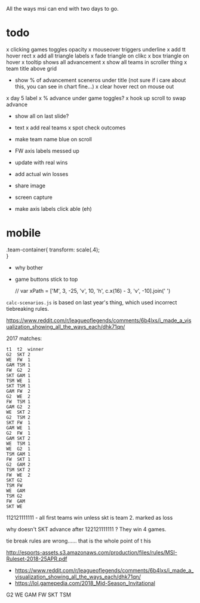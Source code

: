 All the ways msi can end with two days to go.

# todo

x clicking games toggles opacity
x mouseover triggers underline
x add tt hover rect
x add all triangle labels
x fade triangle on clikc
x box triangle on hover
x tooltip shows all advancement
x show all teams in scroller thing
x team title above grid
- show % of advancement sceneros under title (not sure if i care about this, you can see in chart fine...)
x clear hover rect on mouse out

x day 5 label
x % advance under game toggles?
x hook up scroll to swap advance
- show all on last slide?
- text
x add real teams
x spot check outcomes
- make team name blue on scroll
- FW axis labels messed up
- update with real wins
- add actual win losses
- share image
- screen capture

- make axis labels click able (eh)

# mobile

.team-container{
  transform: scale(.4);  
}
- why bother
- game buttons stick to top


  // var xPath = ['M', 3, -25, 'v', 10, 'h', c.x(16) - 3, 'v', -10].join(' ')



`calc-scenarios.js` is based on last year's thing, which used incorrect tiebreaking rules. 

https://www.reddit.com/r/leagueoflegends/comments/6b4lxs/i_made_a_visualization_showing_all_the_ways_each/dhk71qn/


2017 matches:

```
t1	t2	winner
G2	SKT	2
WE	FW	1
GAM	TSM	1
FW	G2	2
SKT	GAM	1
TSM	WE	1
SKT	TSM	1
GAM	FW	2
G2	WE	2
FW	TSM	1
GAM	G2	2
WE	SKT	2
G2	TSM	2
SKT	FW	1
GAM	WE	1
G2	FW	1
GAM	SKT	2
WE	TSM	1
WE	G2	1
TSM	GAM	1
FW	SKT	1
G2	GAM	2
TSM	SKT	2
FW	WE	2
SKT	G2
TSM	FW
WE	GAM
TSM	G2
FW	GAM
SKT	WE
```

112121111111 - all first teams win unless skt is team 2. marked as loss


why doesn't SKT advance after 122121111111 ? They win 4 games.

tie break rules are wrong...... that is the whole point of t his

http://esports-assets.s3.amazonaws.com/production/files/rules/MSI-Ruleset-2018-25APR.pdf

- https://www.reddit.com/r/leagueoflegends/comments/6b4lxs/i_made_a_visualization_showing_all_the_ways_each/dhk71qn/
- https://lol.gamepedia.com/2018_Mid-Season_Invitational




G2	WE	GAM	FW	SKT	TSM